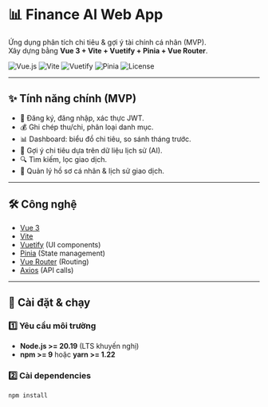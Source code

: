 # 📊 Finance AI Web App

Ứng dụng phân tích chi tiêu & gợi ý tài chính cá nhân (MVP).  
Xây dựng bằng **Vue 3 + Vite + Vuetify + Pinia + Vue Router**.

![Vue.js](https://img.shields.io/badge/Vue-3-green)
![Vite](https://img.shields.io/badge/Vite-5-blueviolet)
![Vuetify](https://img.shields.io/badge/Vuetify-3-blue)
![Pinia](https://img.shields.io/badge/State-Pinia-yellow)
![License](https://img.shields.io/badge/license-MIT-lightgrey)

---

## ✨ Tính năng chính (MVP)

- 🔑 Đăng ký, đăng nhập, xác thực JWT.
- 💰 Ghi chép thu/chi, phân loại danh mục.
- 📊 Dashboard: biểu đồ chi tiêu, so sánh tháng trước.
- 🤖 Gợi ý chi tiêu dựa trên dữ liệu lịch sử (AI).
- 🔍 Tìm kiếm, lọc giao dịch.
- 👤 Quản lý hồ sơ cá nhân & lịch sử giao dịch.

---

## 🛠️ Công nghệ

- [Vue 3](https://vuejs.org/)
- [Vite](https://vitejs.dev/)
- [Vuetify](https://vuetifyjs.com/) (UI components)
- [Pinia](https://pinia.vuejs.org/) (State management)
- [Vue Router](https://router.vuejs.org/) (Routing)
- [Axios](https://axios-http.com/) (API calls)

---

## 🚀 Cài đặt & chạy

### 1️⃣ Yêu cầu môi trường

- **Node.js >= 20.19** (LTS khuyến nghị)
- **npm >= 9** hoặc **yarn >= 1.22**

### 2️⃣ Cài dependencies

```bash
npm install
```
